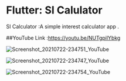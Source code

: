 # Flutter: SI Calulator
SI Calculator :A simple interest calculator app .

##YouTube Link :https://youtu.be/NUTgpilYbkg

![Screenshot_20210722-234751_YouTube](https://user-images.githubusercontent.com/65516859/126690312-3739b4b9-37fb-4db7-88e7-e0b7a38b6862.jpg)

![Screenshot_20210722-234747_YouTube](https://user-images.githubusercontent.com/65516859/126690127-f373405f-bd43-429b-b726-6a56c70ad3a8.jpg)

![Screenshot_20210722-234754_YouTube](https://user-images.githubusercontent.com/65516859/126690411-3345a13e-4e3d-4d4b-a14c-cbda1365a962.jpg)

